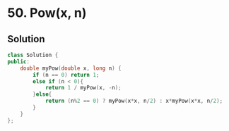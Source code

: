 # 50. Pow(x, n)

<!-- ## Intution -->

## Solution
<!-- * TC: $O()$
* SC: $O()$ -->
```cpp
class Solution {
public:
    double myPow(double x, long n) {
        if (n == 0) return 1;
        else if (n < 0){
            return 1 / myPow(x, -n);
        }else{
            return (n%2 == 0) ? myPow(x*x, n/2) : x*myPow(x*x, n/2);
        }
    }
};
```